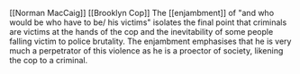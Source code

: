 [[Norman MacCaig]] [[Brooklyn Cop]]
The [[enjambment]] of "and who would be who have to be/ his victims" isolates the final point that criminals are victims at the hands of the cop and the inevitability of some people falling victim to police brutality. The enjambment emphasises that he is very much a perpetrator of this violence as he is a proector of society, likening the cop to a criminal.